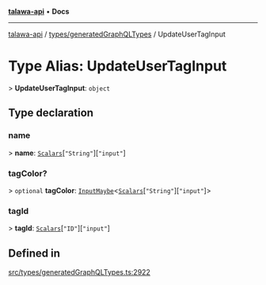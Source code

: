 [**talawa-api**](../../../README.md) • **Docs**

***

[talawa-api](../../../modules.md) / [types/generatedGraphQLTypes](../README.md) / UpdateUserTagInput

# Type Alias: UpdateUserTagInput

\> **UpdateUserTagInput**: `object`

## Type declaration

### name

\> **name**: [`Scalars`](Scalars.md)\[`"String"`\]\[`"input"`\]

### tagColor?

\> `optional` **tagColor**: [`InputMaybe`](InputMaybe.md)\<[`Scalars`](Scalars.md)\[`"String"`\]\[`"input"`\]\>

### tagId

\> **tagId**: [`Scalars`](Scalars.md)\[`"ID"`\]\[`"input"`\]

## Defined in

[src/types/generatedGraphQLTypes.ts:2922](https://github.com/PalisadoesFoundation/talawa-api/blob/a87b45a1c490c996c3a8a52e117ecbaa4742ef49/src/types/generatedGraphQLTypes.ts#L2922)
